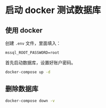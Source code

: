 # 启动 docker 测试数据库

## 使用 docker

创建 `.env` 文件，里面填入：

```dotenv
mssql_ROOT_PASSWORD=root
```

首先启动数据库，设置好账户密码。

```bash
docker-compose up -d
```

## 删除数据库

```bash
docker-compose down -v
```
